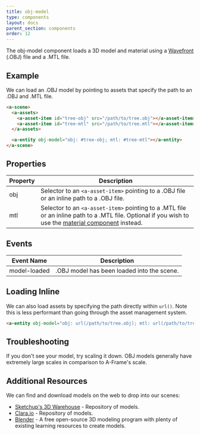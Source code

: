 ```yaml
---
title: obj-model
type: components
layout: docs
parent_section: components
order: 12
---
```


The obj-model component loads a 3D model and material using a [Wavefront][wavefront-wiki] (.OBJ) file and a .MTL file.

## Example

We can load an .OBJ model by pointing to assets that specify the path to an .OBJ and .MTL file.

```html
<a-scene>
  <a-assets>
    <a-asset-item id="tree-obj" src="/path/to/tree.obj"></a-asset-item>
    <a-asset-item id="tree-mtl" src="/path/to/tree.mtl"></a-asset-item>
  </a-assets>

  <a-entity obj-model="obj: #tree-obj; mtl: #tree-mtl"></a-entity>
</a-scene>
```

## Properties

| Property   | Description                                                                                                                                                       |
| ---------- | -------------------------------------------------------------------------------------------                                                                       |
| obj        | Selector to an `<a-asset-item>` pointing to a .OBJ file or an inline path to a .OBJ file.                                                                         |
| mtl        | Selector to an `<a-asset-item>` pointing to a .MTL file or an inline path to a .MTL file. Optional if you wish to use the [material component][material] instead. |

## Events

| Event Name   | Description                                                                                 |
| ----------   | ------------------------------------------------------------------------------------------- |
| model-loaded | .OBJ model has been loaded into the scene.                                                  |

## Loading Inline

We can also load assets by specifying the path directly within `url()`. Note this is less performant than going through the asset management system.

```html
<a-entity obj-model="obj: url(/path/to/tree.obj); mtl: url(/path/to/tree.mtl)"></a-entity>
```

## Troubleshooting

If you don't see your model, try scaling it down. OBJ models generally have extremely large scales in comparison to A-Frame's scale.

## Additional Resources

We can find and download models on the web to drop into our scenes:

- [Sketchup's 3D Warehouse][sketchup] - Repository of models.
- [Clara.io][clara] - Repository of models.
- [Blender][blender] - A free open-source 3D modeling program with plenty of existing learning resources to create models.

[blender]: https://www.blender.org/
[clara]: https://clara.io
[material]: ./material.md
[sketchup]: https://3dwarehouse.sketchup.com
[wavefront-wiki]: https://en.wikipedia.org/wiki/Wavefront
